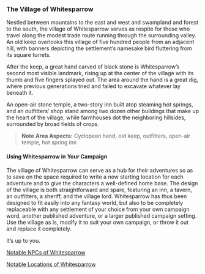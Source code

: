<!-- spell-checker:words Whitesparrow -->
### The Village of Whitesparrow

Nestled between mountains to the east and west and swampland and forest to the south, the village of Whitesparrow serves as respite for those who travel along the modest trade route running through the surrounding valley.
An old keep overlooks this village of five hundred people from an adjacent hill, with banners depicting the settlement’s namesake bird fluttering from its square turrets.

After the keep, a great hand carved of black stone is Whitesparrow’s second most visible landmark, rising up at the center of the village with its thumb and five fingers splayed out.
The area around the hand is a great dig, where previous generations tried and failed to excavate whatever lay beneath it.

An open-air stone temple, a two-story inn built atop steaming hot springs, and an outfitters’ shop stand among two dozen other buildings that make up the heart of the village, while farmhouses dot the neighboring hillsides, surrounded by broad fields of crops.

> **Note**
> **Area Aspects:**
> Cyclopean hand, old keep, outfitters, open-air temple, hot spring inn

#### Using Whitesparrow in Your Campaign

The village of Whitesparrow can serve as a hub for their adventures so as to save on the space required to write a new starting location for each adventure and to give the characters a well-defined home base.
The design of the village is both straightforward and spare, featuring an inn, a tavern, an outfitters, a sheriff, and the village lord.
Whitesparrow has thus been designed to fit easily into any fantasy world, but also to be completely replaceable with any settlement of your choice from your own campaign word, another published adventure, or a larger published campaign setting.
Use the village as is, modify it to suit your own campaign, or throw it out and replace it completely.

It’s up to you.

[Notable NPCs of Whitesparrow](./Whitesparrow_NPCs.md)

[Notable Locations of Whitesparrow](./Whitesparrow_Locations.md)
